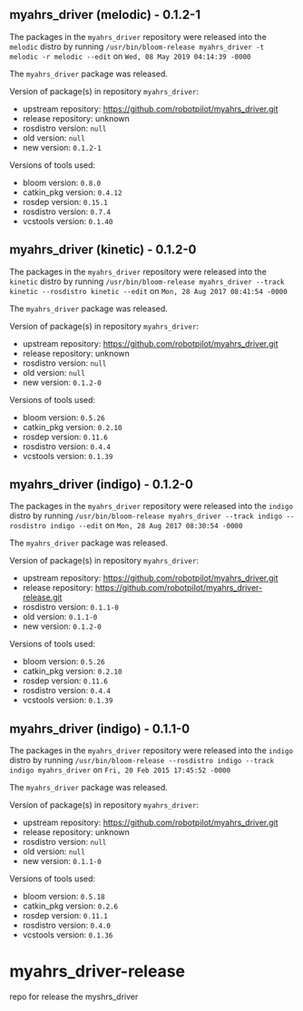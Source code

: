 ## myahrs_driver (melodic) - 0.1.2-1

The packages in the `myahrs_driver` repository were released into the `melodic` distro by running `/usr/bin/bloom-release myahrs_driver -t melodic -r melodic --edit` on `Wed, 08 May 2019 04:14:39 -0000`

The `myahrs_driver` package was released.

Version of package(s) in repository `myahrs_driver`:

- upstream repository: https://github.com/robotpilot/myahrs_driver.git
- release repository: unknown
- rosdistro version: `null`
- old version: `null`
- new version: `0.1.2-1`

Versions of tools used:

- bloom version: `0.8.0`
- catkin_pkg version: `0.4.12`
- rosdep version: `0.15.1`
- rosdistro version: `0.7.4`
- vcstools version: `0.1.40`


## myahrs_driver (kinetic) - 0.1.2-0

The packages in the `myahrs_driver` repository were released into the `kinetic` distro by running `/usr/bin/bloom-release myahrs_driver --track kinetic --rosdistro kinetic --edit` on `Mon, 28 Aug 2017 08:41:54 -0000`

The `myahrs_driver` package was released.

Version of package(s) in repository `myahrs_driver`:

- upstream repository: https://github.com/robotpilot/myahrs_driver.git
- release repository: unknown
- rosdistro version: `null`
- old version: `null`
- new version: `0.1.2-0`

Versions of tools used:

- bloom version: `0.5.26`
- catkin_pkg version: `0.2.10`
- rosdep version: `0.11.6`
- rosdistro version: `0.4.4`
- vcstools version: `0.1.39`


## myahrs_driver (indigo) - 0.1.2-0

The packages in the `myahrs_driver` repository were released into the `indigo` distro by running `/usr/bin/bloom-release myahrs_driver --track indigo --rosdistro indigo --edit` on `Mon, 28 Aug 2017 08:30:54 -0000`

The `myahrs_driver` package was released.

Version of package(s) in repository `myahrs_driver`:

- upstream repository: https://github.com/robotpilot/myahrs_driver.git
- release repository: https://github.com/robotpilot/myahrs_driver-release.git
- rosdistro version: `0.1.1-0`
- old version: `0.1.1-0`
- new version: `0.1.2-0`

Versions of tools used:

- bloom version: `0.5.26`
- catkin_pkg version: `0.2.10`
- rosdep version: `0.11.6`
- rosdistro version: `0.4.4`
- vcstools version: `0.1.39`


## myahrs_driver (indigo) - 0.1.1-0

The packages in the `myahrs_driver` repository were released into the `indigo` distro by running `/usr/bin/bloom-release --rosdistro indigo --track indigo myahrs_driver` on `Fri, 20 Feb 2015 17:45:52 -0000`

The `myahrs_driver` package was released.

Version of package(s) in repository `myahrs_driver`:
- upstream repository: https://github.com/robotpilot/myahrs_driver.git
- release repository: unknown
- rosdistro version: `null`
- old version: `null`
- new version: `0.1.1-0`

Versions of tools used:
- bloom version: `0.5.18`
- catkin_pkg version: `0.2.6`
- rosdep version: `0.11.1`
- rosdistro version: `0.4.0`
- vcstools version: `0.1.36`


# myahrs_driver-release
repo for release the myshrs_driver

